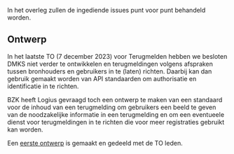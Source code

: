 In het overleg zullen de ingediende issues punt voor punt behandeld worden.

## Ontwerp

In het laatste TO (7 december 2023) voor Terugmelden hebben we besloten DMKS niet 
verder te ontwikkelen en terugmeldingen volgens afspraken tussen bronhouders en gebruikers
in te (laten) richten. Daarbij kan dan gebruik gemaakt worden van API standaarden om 
authorisatie en identificatie in te richten.

BZK heeft Logius gevraagd toch een ontwerp te maken van een standaard voor de inhoud 
van een terugmelding om gebruikers een beeld te geven van de noodzakelijke informatie 
in een terugmelding en om een eventueele dienst voor terugmeldingen in te richten die
voor meer registraties gebruikt kan worden.

Een [eerste ontwerp](https://github.com/Logius-standaarden/Terugmelding/tree/develop/Ontwerp) 
is gemaakt en gedeeld met de TO leden. 